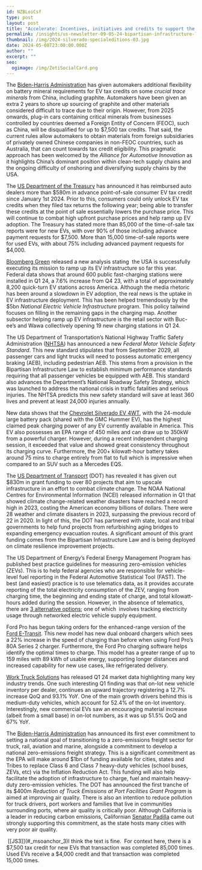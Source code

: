 ```yaml
---
id: NZBLoiCsf
type: post
layout: post
title: "Accelerate: Incentives, initiatives and credits to support the climate agenda"
permalink: /insights/us-newsletter-09-05-24-bipartisan-infrastructure-law-and-inflation-reduction-act/
thumbnail: /img/2024-silverado-specialeditions-03.jpg
date: 2024-05-08T23:00:00.000Z
author: ""
excerpt: ""
seo:
  ogimage: /img/ZetiSocialCard.png
---
```

The [Biden-Harris Administration](https://www.bloomberg.com/news/articles/2024-05-03/biden-gives-carmakers-a-break-on-tough-to-trace-ev-materials?srnd=politics-vp&sref=uFYGeRuc&embedded-checkout=true) has given automakers additional flexibility on battery mineral requirements for EV tax credits on some *crucial trace minerals* from China, including graphite. Automakers have been given an extra 2 years to shore up sourcing of graphite and other materials considered difficult to trace due to their origin. However, from 2025 onwards, plug-in cars containing critical minerals from businesses controlled by countries deemed a Foreign Entity of Concern (FEOC), such as China, will be disqualified for up to $7,500 tax credits. That said, the current rules allow automakers to obtain materials from foreign subsidiaries of privately owned Chinese companies in non-FEOC countries, such as Australia, that can count towards tax credit eligibility. This pragmatic approach has been welcomed by the *Alliance for Automotive Innovation* as it highlights China’s dominant position within clean-tech supply chains and the ongoing difficulty of onshoring and diversifying supply chains by the USA.

The [US Department of the Treasury](https://www.reuters.com/business/autos-transportation/us-issues-over-580-million-advance-ev-tax-rebates-auto-dealers-since-jan-1-2024-04-12/) has announced it has reimbursed auto dealers more than $580m in advance point-of-sale consumer EV tax credit since January 1st 2024. Prior to this, consumers could only unlock EV tax credits when they filed tax returns the following year; being able to transfer these credits at the point of sale essentially lowers the purchase price. This will continue to combat high upfront purchase prices and help ramp up EV adoption. The Treasury has stated more than 85,000 of the time-of-sale tax reports were for new EVs, with over 90% of those including advance payment requests for $7,500. More than 15,000 time-of-sale reports were for used EVs, with about 75% including advanced payment requests for $4,000.

[Bloomberg Green](https://www.bloomberg.com/news/articles/2024-05-08/world-extends-run-of-heat-records-for-an-11th-month-in-a-row?sref=uFYGeRuc) released a new analysis stating  the USA is successfully executing its mission to ramp up its EV infrastructure so far this year. Federal data shows that around 600 public fast-charging stations were installed in Q1 24, a 7.6% increase from Q4 23, with a total of approximately 8,200 quick-turn EV stations across America. Although the media rhetoric has been around a slowdown in EV adoption, the real news is the uptake in EV infrastructure deployment. This has been helped tremendously by the $5bn *National Electric Vehicle Infrastructure* program. This policy tailwind focuses on filling in the remaining gaps in the charging map. Another subsector helping ramp up EV infrastructure is the retail sector with Buc-ee’s and Wawa collectively opening 19 new charging stations in Q1 24.

The US Department of Transportation’s National Highway Traffic Safety Administration ([NHTSA](https://www.nhtsa.gov/press-releases/nhtsa-fmvss-127-automatic-emergency-braking-reduce-crashes)) has announced a new *Federal Motor Vehicle Safety Standard*. This new standard stipulates that from September 2029, all passenger cars and light trucks will need to possess automatic emergency braking (AEB), including pedestrian AEB. This stems from a provision in the Bipartisan Infrastructure Law to establish minimum performance standards requiring that all passenger vehicles be equipped with AEB. This standard also advances the Department’s National Roadway Safety Strategy, which was launched to address the national crisis in traffic fatalities and serious injuries. The NHTSA predicts this new safety standard will save at least 360 lives and prevent at least 24,000 injuries annually.

New data shows that the [Chevrolet Silverado EV 4WT](https://insideevs.com/news/716074/chevrolet-silverado-ev-fast-charging/), with the 24-module large battery pack (shared with the GMC Hummer EV), has the highest claimed peak charging power of any EV currently available in America. This EV also possesses an EPA range of 450 miles and can draw up to 350kW from a powerful charger. However, during a recent independent charging session, it exceeded that value and showed great consistency throughout its charging curve. Furthermore, the 200+ kilowatt-hour battery takes around 75 mins to charge entirely from flat to full which is impressive when compared to an SUV such as a Mercedes EQS.

The [US Department of Transport](https://www.theverge.com/2024/4/12/24128322/transportation-infrastructure-grants-climate-change) (DOT) has revealed it has given out $830m in grant funding to over 80 projects that aim to upscale infrastructure in an effort to combat climate change. The NOAA National Centres for Environmental Information (NCEI) released information in Q1 that showed climate change-related weather disasters have reached a record high in 2023, costing the American economy billions of dollars. There were 28 weather and climate disasters in 2023, surpassing the previous record of 22 in 2020. In light of this, the DOT has partnered with state, local and tribal governments to help fund projects from refurbishing aging bridges to expanding emergency evacuation routes. A significant amount of this grant funding comes from the Bipartisan Infrastructure Law and is being deployed on climate resilience improvement projects.

The US Department of Energy’s Federal Energy Management Program has published best practice guidelines for measuring zero-emission vehicles (ZEVs). This is to help federal agencies who are responsible for vehicle-level fuel reporting in the Federal Automotive Statistical Tool (FAST). The best (and easiest) practice is to use telematics data, as it provides accurate reporting of the total electricity consumption of the ZEV, ranging from charging time, the beginning and ending state of charge, and total kilowatt-hours added during the session. However, in the absence of telematics, there are [3 alternative options](https://www.energy.gov/femp/best-practices-federal-fleet-measurement-and-reporting-electricity-use-electric-vehicles); one of which  involves tracking electricity usage through networked electric vehicle supply equipment.

Ford Pro has begun taking orders for the enhanced-range version of the [Ford E-Transit](https://www.chargedfleet.com/10220779/ford-e-transit-ready-to-take-fleet-orders?utm_source=newsletter&utm_medium=email&utm_campaign=20240501_1696:663180c18ea96aece607906c:ot_NL-CF-eNews-Wednesday-20240501&omid=1102505844&cid=64673b1281f8f9f0c9048d15). This new model has new dual onboard chargers which sees a 22% increase in the speed of charging than before when using Ford Pro’s 80A Series 2 charger. Furthermore, the Ford Pro charging software helps identify the optimal times to charge. This model has a greater range of up to 159 miles with 89 kWh of usable energy, supporting longer distances and increased capability for new use cases, like refrigerated delivery.

[Work Truck Solutions](https://www.automotive-fleet.com/10220639/q1-commercial-vehicle-report-inventory-jumps-93-year-over-year?utm_source=newsletter&utm_medium=email&utm_campaign=20240502_1694:6633a494fa5eb99a24038fcf:ot_NL-AF-Enews-Thursday-20240502&omid=1102505844&cid=64672d1183f2f92bdd00e2c5) has released Q1 24 market data highlighting many key industry trends. One such interesting Q1 finding was that on-lot new vehicle inventory per dealer, continues an upward trajectory registering a 12.7% increase QoQ and 93.1% YoY. One of the main growth drivers behind this is medium-duty vehicles, which account for 52.4% of the on-lot inventory. Interestingly, new commercial EVs saw an encouraging material increase (albeit from a small base) in on-lot numbers, as it was up 51.5% QoQ and 67% YoY.

The [Biden-Harris Administration](https://www.whitehouse.gov/briefing-room/statements-releases/2024/04/24/fact-sheet-biden-harris-administration-sets-first-ever-national-goal-of-zero-emissions-freight-sector-announces-nearly-1-5-billion-to-support-transition-to-zero-emission-heavy-duty-vehicles/) has announced its first ever commitment to setting a national goal of transitioning to a zero-emissions freight sector for truck, rail, aviation and marine, alongside a commitment to develop a national zero-emissions freight strategy. This is a significant commitment as the EPA will make around $1bn of funding available for cities, states and Tribes to replace Class 6 and Class 7 heavy-duty vehicles (school buses, ZEVs, etc) via the Inflation Reduction Act. This funding will also help facilitate the adoption of infrastructure to charge, fuel and maintain heavy-duty zero-emission vehicles. The DOT has announced the first tranche of its $400m *Reduction of Truck Emissions at Port Facilities Grant Program* is aimed at improving air quality. There is also an intention to reduce pollution for truck drivers, port workers and families that live in communities surrounding ports, where air quality is critically poor. Although California is a leader in reducing carbon emissions, Californian [Senator Padilla](https://www.padilla.senate.gov/newsroom/press-releases/padilla-applauds-announcement-of-first-ever-national-goal-of-zero-emissions-freight-sector-and-nearly-1-5-billion-to-support-zero-emission-hdv-transition/%5d) came out strongly supporting this commitment, as the state hosts many cities with very poor air quality.

[](<>)

<!--\\[endif]-->

 <!--\\[if !supportAnnotations]-->\[[JS3]](#_msoanchor_3)<!--\\[endif]-->I think the text is fine.  For context here, there is a $7,500 tax credit for new EVs that transaction was completed 85,000 times.  Used EVs receive a $4,000 credit and that transaction was completed 15,000 times.

<!--\\[if !supportAnnotations]-->

<!--\\[endif]-->

<!--EndFragment-->